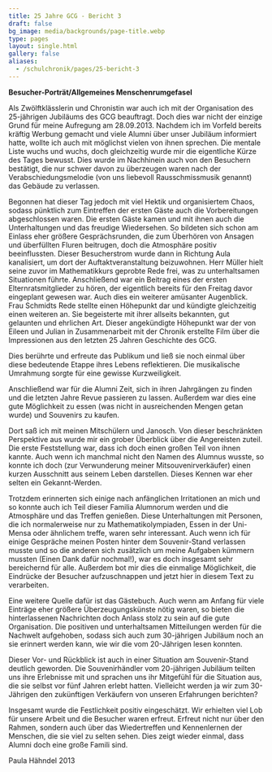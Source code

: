 ```yaml
---
title: 25 Jahre GCG - Bericht 3
draft: false
bg_image: media/backgrounds/page-title.webp
type: pages
layout: single.html
gallery: false
aliases:
  - /schulchronik/pages/25-bericht-3
---
```

**Besucher-Porträt/Allgemeines Menschenrumgefasel**

Als Zwölftklässlerin und Chronistin war auch ich mit der Organisation des 25-jährigen Jubiläums des GCG beauftragt. Doch dies war nicht der einzige Grund für meine Aufregung am 28.09.2013. Nachdem ich im Vorfeld bereits kräftig Werbung gemacht und viele Alumni über unser Jubiläum informiert hatte, wollte ich auch mit möglichst vielen von ihnen sprechen. Die mentale Liste wuchs und wuchs, doch gleichzeitig wurde mir die eigentliche Kürze des Tages bewusst. Dies wurde im Nachhinein auch von den Besuchern bestätigt, die nur schwer davon zu überzeugen waren nach der Verabschiedungsmelodie (von uns liebevoll Rausschmissmusik genannt) das Gebäude zu verlassen. 

Begonnen hat dieser Tag jedoch mit viel Hektik und organisiertem Chaos, sodass pünktlich zum Eintreffen der ersten Gäste auch die Vorbereitungen abgeschlossen waren. Die ersten Gäste kamen und mit ihnen auch die Unterhaltungen und das freudige Wiedersehen. So bildeten sich schon am Einlass eher größere Gesprächsrunden, die zum Überhören von Ansagen und überfüllten Fluren beitrugen, doch die Atmosphäre positiv beeinflussten. Dieser Besucherstrom wurde dann in Richtung Aula kanalisiert, um dort der Auftaktveranstaltung beizuwohnen. Herr Müller hielt seine zuvor im Mathematikkurs geprobte Rede frei, was zu unterhaltsamen Situationen führte. Anschließend war ein Beitrag eines der ersten Elternratsmitglieder zu hören, der eigentlich bereits für den Freitag davor eingeplant gewesen war. Auch dies ein weiterer amüsanter Augenblick. Frau Schmidts Rede stellte einen Höhepunkt dar und kündigte gleichzeitig einen weiteren an. Sie begeisterte mit ihrer allseits bekannten, gut gelaunten und ehrlichen Art. Dieser angekündigte Höhepunkt war der von Eileen und Julian in Zusammenarbeit mit der Chronik erstellte Film über die Impressionen aus den letzten 25 Jahren Geschichte des GCG.

Dies berührte und erfreute das Publikum und ließ sie noch einmal über diese bedeutende Etappe ihres Lebens reflektieren. Die musikalische Umrahmung sorgte für eine gewisse Kurzweiligkeit.

Anschließend war für die Alumni Zeit, sich in ihren Jahrgängen zu finden und die letzten Jahre Revue passieren zu lassen. Außerdem war dies eine gute Möglichkeit zu essen (was nicht in ausreichenden Mengen getan wurde) und Souvenirs zu kaufen.

Dort saß ich mit meinen Mitschülern und Janosch. Von dieser beschränkten Perspektive aus wurde mir ein grober Überblick über die Angereisten zuteil. Die erste Feststellung war, dass ich doch einen großen Teil von ihnen kannte. Auch wenn ich manchmal nicht den Namen des Alumnus wusste, so konnte ich doch (zur Verwunderung meiner Mitsouvenirverkäufer) einen kurzen Ausschnitt aus seinem Leben darstellen. Dieses Kennen war eher selten ein Gekannt-Werden.

Trotzdem erinnerten sich einige nach anfänglichen Irritationen an mich und so konnte auch ich Teil dieser Familia Alumnorum werden und die Atmosphäre und das Treffen genießen. Diese Unterhaltungen mit Personen, die ich normalerweise nur zu Mathematikolympiaden, Essen in der Uni-Mensa oder ähnlichem treffe, waren sehr interessant. Auch wenn ich für einige Gespräche meinen Posten hinter dem Souvenir-Stand verlassen musste und so die anderen sich zusätzlich um meine Aufgaben kümmern mussten (Einen Dank dafür nochmal!), war es doch insgesamt sehr bereichernd für alle. Außerdem bot mir dies die einmalige Möglichkeit, die Eindrücke der Besucher aufzuschnappen und jetzt hier in diesem Text zu verarbeiten.

Eine weitere Quelle dafür ist das Gästebuch. Auch wenn am Anfang für viele Einträge eher größere Überzeugungskünste nötig waren, so bieten die hinterlassenen Nachrichten doch Anlass stolz zu sein auf die gute Organisation. Die positiven und unterhaltsamen Mitteilungen werden für die Nachwelt aufgehoben, sodass sich auch zum 30-jährigen Jubiläum noch an sie erinnert werden kann, wie wir die vom 20-Jährigen lesen konnten.

Dieser Vor- und Rückblick ist auch in einer Situation am Souvenir-Stand deutlich geworden. Die Souvenirhändler vom 20-jährigen Jubiläum teilten uns ihre Erlebnisse mit und sprachen uns ihr Mitgefühl für die Situation aus, die sie selbst vor fünf Jahren erlebt hatten. Vielleicht werden ja wir zum 30-Jährigen den zukünftigen Verkäufern von unseren Erfahrungen berichten?

Insgesamt wurde die Festlichkeit positiv eingeschätzt. Wir erhielten viel Lob für unsere Arbeit und die Besucher waren erfreut. Erfreut nicht nur über den Rahmen, sondern auch über das Wiedertreffen und Kennenlernen der Menschen, die sie viel zu selten sehen. Dies zeigt wieder einmal, dass Alumni doch eine große Famili sind.

Paula Hähndel 2013
